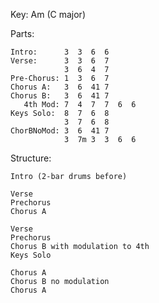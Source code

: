 Key: Am (C major)

Parts:
    
    Intro:      3  3  6  6 
    Verse:      3  3  6  7
                3  6  4  7 
    Pre-Chorus: 1  3  6  7
    Chorus A:   3  6  41 7
    Chorus B:   3  6  41 7
       4th Mod: 7  4  7  7  6  6
    Keys Solo:  8  7  6  8
                3  7  6  8
    ChorBNoMod: 3  6  41 7 
                3  7m 3  3  6  6
     
Structure:

    Intro (2-bar drums before)
    
    Verse
    Prechorus
    Chorus A
    
    Verse
    Prechorus
    Chorus B with modulation to 4th
    Keys Solo
    
    Chorus A
    Chorus B no modulation
    Chorus A
